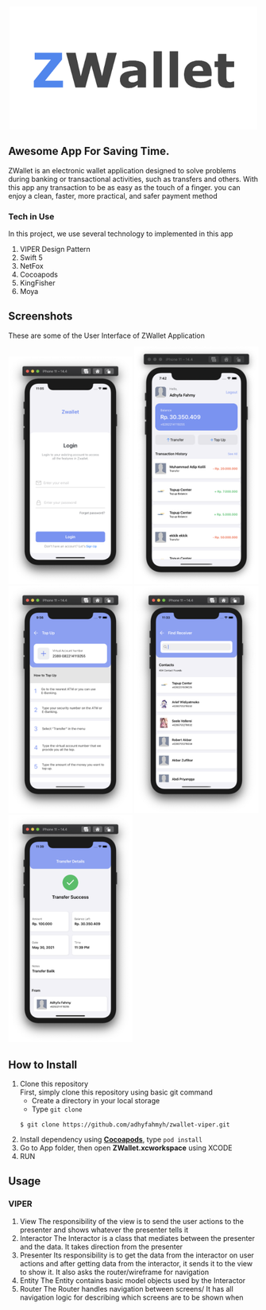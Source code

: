 <p align="center">
	<img src="/Assets/ZWalletLogo.png" width="500"/>
</p>

## Awesome App For Saving Time.

ZWallet is an electronic wallet application designed to solve problems during banking or transactional activities, such as transfers and others. With this app any transaction to be as easy as the touch of a finger. you can enjoy a clean, faster, more practical, and safer payment method

### Tech in Use
In this project, we use several technology to implemented in this app
1. VIPER Design Pattern
2. Swift 5 
3. NetFox
4. Cocoapods
5. KingFisher
6. Moya

## Screenshots

These are some of the User Interface of ZWallet Application

[<img src="/Assets/Login.png" width="250"/>](Login)
[<img src="/Assets/Home.png" width="250"/>](Home)
[<img src="/Assets/TopUp.png" width="250"/>](TopUp)
[<img src="/Assets/TransferReceiver.png" width="250"/>](TransferReceiver)
[<img src="/Assets/TransferDetail.png" width="250"/>](TransferDetail)

## How to Install
1. Clone this repository <br />
First, simply clone this repository using basic git command
	- Create a directory in your local storage
	- Type `git clone`
	```
	$ git clone https://github.com/adhyfahmyh/zwallet-viper.git
	```
2. Install dependency using [**Cocoapods**](https://cocoapods.org/), type `pod install`
3. Go to App folder, then open **ZWallet.xcworkspace** using XCODE
4. RUN

## Usage

### VIPER
1. View
	The responsibility of the view is to send the user actions to the presenter and shows whatever the presenter tells it
2. Interactor
	The Interactor is a class that mediates between the presenter and the data. It takes direction from the presenter
3. Presenter
	Its responsibility is to get the data from the interactor on user actions and after getting data from the interactor, it sends it to the view to show it. It also asks the router/wireframe for navigation
4. Entity
	The Entity contains basic model objects used by the Interactor
5. Router
	The Router handles navigation between screens/ It has all navigation logic for describing which screens are to be shown when